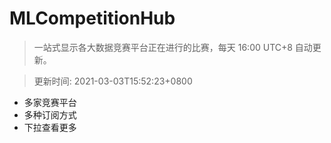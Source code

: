 # MLCompetitionHub

> 一站式显示各大数据竞赛平台正在进行的比赛，每天 16:00 UTC+8 自动更新。
  
> 更新时间: 2021-03-03T15:52:23+0800 

* 多家竞赛平台
* 多种订阅方式
* 下拉查看更多